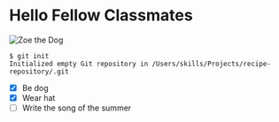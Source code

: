 # Hello Fellow Classmates
![Zoe the Dog](https://github.com/audreyhki/skills-communicate-using-markdown/assets/133035062/20757b18-2fba-468f-809d-5d4b741db73c)
```
$ git init
Initialized empty Git repository in /Users/skills/Projects/recipe-repository/.git
```
- [x] Be dog
- [x] Wear hat
- [ ] Write the song of the summer
